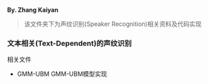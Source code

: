 **By. Zhang Kaiyan**  

>该文件夹下为声纹识别(Speaker Recognition)相关资料及代码实现  

### 文本相关(Text-Dependent)的声纹识别  

相关文件

- GMM-UBM GMM-UBM模型实现